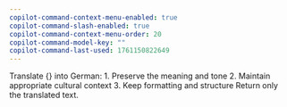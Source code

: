 ```yaml
---
copilot-command-context-menu-enabled: true
copilot-command-slash-enabled: true
copilot-command-context-menu-order: 20
copilot-command-model-key: ""
copilot-command-last-used: 1761150822649
---
```

Translate {} into German:
    1. Preserve the meaning and tone
    2. Maintain appropriate cultural context
    3. Keep formatting and structure
    Return only the translated text.